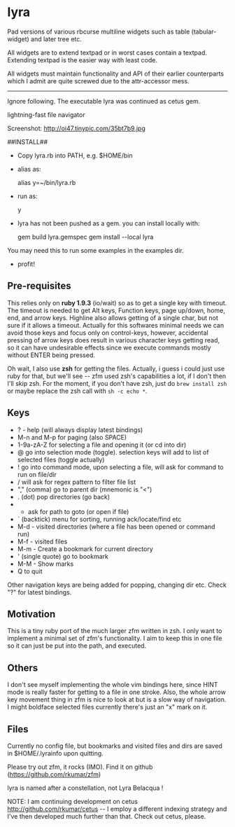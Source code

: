 lyra
====

Pad versions of various rbcurse multiline widgets such as table (tabular-widget) and later
tree etc.

All widgets are to extend textpad or in worst cases contain a textpad. Extending textpad is the easier way
with least code.

All widgets must maintain functionality and API of their earlier counterparts which I admit are quite screwed
due to the attr-accessor mess.

------

Ignore following. The executable lyra was continued as cetus gem.

lightning-fast file navigator

Screenshot:
     http://oi47.tinypic.com/35bt7b9.jpg

##INSTALL##

*  Copy lyra.rb into PATH, e.g. $HOME/bin
*  alias as: 

    alias y=~/bin/lyra.rb
*  run as:  

    y

* lyra has not been pushed as a gem. you can install locally with:
  
   gem build lyra.gemspec
   gem install --local lyra

You may need this to run some examples in the examples dir.

*  profit!

## Pre-requisites ##

This relies only on **ruby 1.9.3** (io/wait) so as to get a single key with timeout. The timeout is needed
  to get Alt keys, Function keys, page up/down, home, end, and arrow keys. Highline also allows getting
  of a single char, but not sure if it allows a timeout. Actually for this softwares minimal needs
  we can avoid those keys and focus only on control-keys, however, accidental pressing of arrow keys does result in various character keys getting read, so it can have undesirable effects since we execute commands mostly without ENTER being pressed.

Oh wait, I also use **zsh** for getting the files. Actually, i guess i could just use ruby for that, but we'll see -- zfm used zsh's capabilities a lot, if I don't then I'll skip zsh. For the moment, if you don't have zsh, just do `brew install zsh` or maybe replace the zsh call with `sh -c echo *`.

## Keys ##

*  ?  - help (will always display latest bindings)
*  M-n and M-p for paging (also SPACE)
*  1-9a-zA-Z for selecting a file and opening it (or cd into dir)
*  @  go into selection mode (toggle). selection keys will add to list of selected files (toggle actually)
*  !  go into command mode, upon selecting a file, will ask for command to run on file/dir
*  /  will ask for regex pattern to filter file list
*  "," (comma) go to parent dir (mnemonic is "&lt;")
*  .   (dot) pop directories (go back)
*  +   ask for path to goto (or open if file)
*  `   (backtick) menu for sorting, running ack/locate/find etc
*  M-d  - visited directories (where a file has been opened or command run)
*  M-f  - visited files
*  M-m  - Create a bookmark for current directory
*  '   (single quote) go to bookmark
*  M-M  - Show marks
*  Q to quit

Other navigation keys are being added for popping, changing dir etc. Check "?" for latest bindings.

## Motivation ##

This is a tiny ruby port of the much larger zfm written in zsh. I only want to implement a minimal
set of zfm's functionality. I aim to keep this in one file so it can just be put into the path, and executed.

## Others ##

I don't see myself implementing the whole vim bindings here, since HINT mode is really faster for getting to a file in one stroke. Also, the whole arrow key movement thing in zfm is nice to look at but is a slow way of navigation. I might boldface selected files currently there's just an "x" mark on it.

## Files ##

Currently no config file, but bookmarks and visited files and dirs are saved in $HOME/.lyrainfo upon quitting.

Please try out zfm, it rocks (IMO). Find it on github (https://github.com/rkumar/zfm)

lyra is named after a constellation, not Lyra Belacqua !

NOTE: I am continuing development on cetus http://github.com/rkumar/cetus -- I employ a different indexing strategy and I've then developed much further than that. Check out cetus, please.
